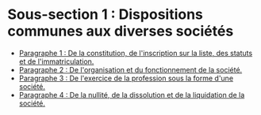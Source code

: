 # Sous-section 1 : Dispositions communes aux diverses sociétés

- [Paragraphe 1 : De la constitution, de l'inscription sur la liste, des statuts et de l'immatriculation.](paragraphe-1)
- [Paragraphe 2 : De l'organisation et du fonctionnement de la société.](paragraphe-2)
- [Paragraphe 3 : De l'exercice de la profession sous la forme d'une société.](paragraphe-3)
- [Paragraphe 4 : De la nullité, de la dissolution et de la liquidation de la société.](paragraphe-4)
